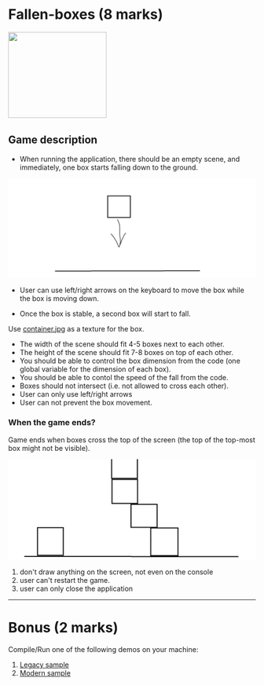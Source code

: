 # Fallen-boxes (8 marks)

<img src="https://learnopengl.com/img/textures/container.jpg" width=200 height=175/>

## Game description

* When running the application, there should be an empty scene, and immediately, one box starts falling down to the ground.

![game start](./../res/fallen-box-start.png)

* User can use left/right arrows on the keyboard to move the box while the box is moving down.

* Once the box is stable, a second box will start to fall.

Use [container.jpg](https://learnopengl.com/img/textures/container.jpg) as a texture for the box.

- The width of the scene should fit 4-5 boxes next to each other.
- The height of the scene should fit 7-8 boxes on top of each other.
- You should be able to control the box dimension from the code (one global variable for the dimension of each box).
- You should be able to contol the speed of the fall from the code.
- Boxes should not intersect (i.e. not allowed to cross each other).
- User can only use left/right arrows
- User can not prevent the box movement.


### When the game ends?

Game ends when boxes cross the top of the screen (the top of the top-most box might not be visible).

![end-of-game](./../res/fallen-box-end.png)

1. don't draw anything on the screen, not even on the console
2. user can't restart the game.
3. user can only close the application

---

# Bonus (2 marks)

Compile/Run one of the following demos on your machine:
1. [Legacy sample](https://github.com/gamedev-net/nehe-opengl/tree/master/vc/Lesson33)
2. [Modern sample](https://github.com/JoeyDeVries/LearnOpenGL/tree/master/src/4.advanced_opengl/1.1.depth_testing)